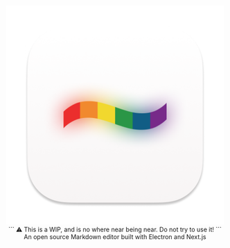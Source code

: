 <p align="center"><img src="/resources/icon.png">
```
⚠️ This is a WIP, and is no where near being near. Do not try to use it!
```
An open source Markdown editor built with Electron and Next.js
</p>
